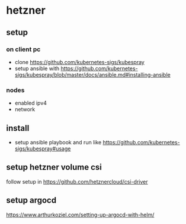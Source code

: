 # hetzner

## setup
### on client pc
- clone https://github.com/kubernetes-sigs/kubespray
- setup ansible with https://github.com/kubernetes-sigs/kubespray/blob/master/docs/ansible.md#installing-ansible

### nodes 
- enabled ipv4
- network

## install 
- setup ansible playbook and run like https://github.com/kubernetes-sigs/kubespray#usage

## setup hetzner volume csi 
follow setup in https://github.com/hetznercloud/csi-driver

## setup argocd

https://www.arthurkoziel.com/setting-up-argocd-with-helm/
